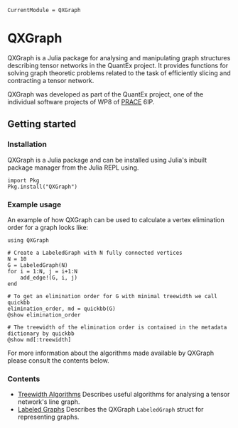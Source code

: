 ```@meta
CurrentModule = QXGraph
```

# QXGraph

QXGraph is a Julia package for analysing and manipulating graph structures describing tensor 
networks in the QuantEx project. It provides functions for solving graph theoretic problems 
related to the task of efficiently slicing and contracting a tensor network.

QXGraph was developed as part of the QuantEx project, one of the individual software 
projects of WP8 of [PRACE](https://prace-ri.eu/) 6IP.


## Getting started

### Installation

QXGraph is a Julia package and can be installed using Julia's inbuilt package manager from 
the Julia REPL using.

```
import Pkg
Pkg.install("QXGraph")
```

### Example usage

An example of how QXGraph can be used to calculate a vertex elimination order for a graph
looks like:

```
using QXGraph

# Create a LabeledGraph with N fully connected vertices
N = 10
G = LabeledGraph(N)
for i = 1:N, j = i+1:N
    add_edge!(G, i, j)
end

# To get an elimination order for G with minimal treewidth we call quickbb
elimination_order, md = quickbb(G)
@show elimination_order

# The treewidth of the elimination order is contained in the metadata dictionary by quickbb
@show md[:treewidth]
```

For more information about the algorithms made available by QXGraph please consult the contents below.


### Contents

  - [Treewidth Algorithms](@ref) Describes useful algorithms for analysing a tensor network's line graph.
  - [Labeled Graphs](@ref) Describes the QXGraph `LabeledGraph` struct for representing graphs.